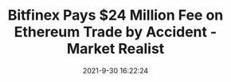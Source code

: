 ---
"title": "Bitfinex Pays $24 Million Fee on Ethereum Trade by Accident - Market Realist"
"date": "2021-9-30 16:22:24"
"feed_name": "GOOGLENEWSMINING"
"feed_website": "https://news.google.com/search?q=mining%2Bincident&hl=en-US&gl=US&ceid=US:en"
"feed_rss": "https://news.google.com/rss/search?q=mining%2Bincident&hl=en-US&gl=US&ceid=US:en"
"link": "https://marketrealist.com/p/bitfinex-fee-to-miner/"
"source": "{'href': 'https://marketrealist.com', 'title': 'Market Realist'}"
"file": "_posts/2021-1-1-83ba9c278aff8167360b38df9b0f7c25c5e657b7.md"
"accident": "0"
"drilling": "0"
"dead": "0"
"injured": "0"
"arrested": "0"
"where": "unknown site"
"causes": "unknown"
"place": "unknown place"
---